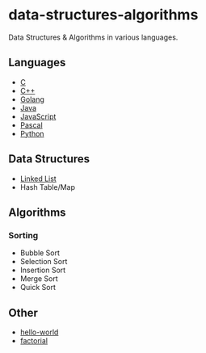 # data-structures-algorithms
Data Structures & Algorithms in various languages.

## Languages
* [C](https://www.cprogramming.com/)
* [C++](https://isocpp.org/get-started)
* [Golang](https://golang.org/)
* [Java](https://www.oracle.com/java/)
* [JavaScript](https://nodejs.org/en/)
* [Pascal](https://wiki.freepascal.org/)
* [Python](https://www.python.org/)

## Data Structures
* [Linked List](./linked-list/README.md)
* Hash Table/Map

## Algorithms
### Sorting
* Bubble Sort
* Selection Sort
* Insertion Sort
* Merge Sort
* Quick Sort

## Other
* [hello-world](./hello-world/README.md)
* [factorial](./factorial/README.md)
